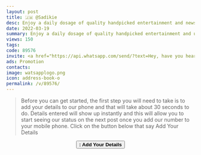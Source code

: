 ```yaml
---
layout: post
title: 🇯🇲 @Sadikie
desc: Enjoy a daily dosage of quality handpicked entertainment and news Via our WhatsApp Status updates
date: 2022-03-19
summary: Enjoy a daily dosage of quality handpicked entertainment and upto 90 % discount off local deals Via your whatsApp status, Sadikie iD code is 89576 a proud member since
views: 150
tags: 
code: 89576
invite: <a href="https://api.whatsapp.com/send/?text=Hey, have you heard about this WhatsApp TV. Check out their website https://www.watsapp.tv/code and if you want to join use my code 89576 because I'm a member" class="page-scroll">Invite Friends</a>
ads: Promotion
contacts: 
image: watsapplogo.png
icon: address-book-o
permalink: /v/89576/
---
```


>Before you can get started, the first step you will need to take is to add your details to our phone and that will take about 30 seconds to do. Details entered will show up instantly and this will allow you to start seeing our status on the next post once you add our number to your mobile phone. Click on the button below that say Add Your Details
   
<center><a href="/v/89576/signup" class="page-scroll"><button class="btn btn-outline btn-xl" id="#signup"><strong><i class="fa fa-address-book-o"></i> : Add Your Details</strong></button></a></center>
                            
